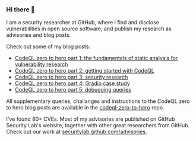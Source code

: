 ### Hi there 👋
 I am a security researcher at GitHub, where I find and disclose vulnerabilities in open source software, and publish my research as advisories and blog posts.

 Check out some of my blog posts:
- [CodeQL zero to hero part 1: the fundamentals of static analysis for vulnerability research](https://github.blog/2023-03-31-codeql-zero-to-hero-part-1-the-fundamentals-of-static-analysis-for-vulnerability-research/)
- [CodeQL zero to hero part 2: getting started with CodeQL](https://github.blog/2023-06-15-codeql-zero-to-hero-part-2-getting-started-with-codeql/)
- [CodeQL zero to hero part 3: security research](https://github.blog/2024-04-29-codeql-zero-to-hero-part-3-security-research-with-codeql/)
- [CodeQL zero to hero part 4: Gradio case study](https://github.blog/security/vulnerability-research/codeql-zero-to-hero-part-4-gradio-framework-case-study/)
- [CodeQL zero to hero part 5: debugging queries](https://github.blog/security/vulnerability-research/codeql-zero-to-hero-part-5-debugging-queries/)

All supplementary queries, challanges and instructions to the CodeQL zero to hero blog posts are available in the [codeql-zero-to-hero](https://github.com/GitHubSecurityLab/codeql-zero-to-hero) repo.

I've found 80+ CVEs. Most of my advisories are published on GitHub Security Lab's website, together with other great researchers from GitHub. Check out our work at [securitylab.github.com/advisories](https://securitylab.github.com/advisories/).

<!--
**sylwia-budzynska/sylwia-budzynska** is a ✨ _special_ ✨ repository because its `README.md` (this file) appears on your GitHub profile.

Here are some ideas to get you started:

- 🔭 I’m currently working on ...
- 🌱 I’m currently learning ...
- 👯 I’m looking to collaborate on ...
- 🤔 I’m looking for help with ...
- 💬 Ask me about ...
- 📫 How to reach me: ...
- 😄 Pronouns: ...
- ⚡ Fun fact: ...
-->
